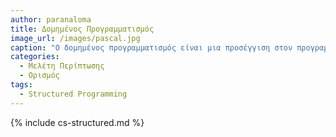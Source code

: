 ```yaml
---
author: paranaloma
title: Δομημένος Προγραμματισμός 
image_url: /images/pascal.jpg
caption: "Ο δομημένος προγραμματισμός είναι μια προσέγγιση στον προγραμματισμό που βασίζεται στη χρήση καλά καθορισμένων δομών για τη ροή δεδομένων και τον έλεγχο της ροής για την οργάνωση κώδικα."
categories:
  - Μελέτη Περίπτωσης
  - Ορισμός
tags:
  - Structured Programming
---
```


{% include cs-structured.md %}

